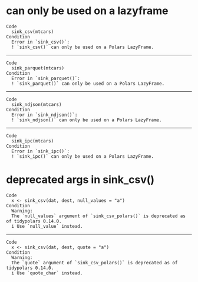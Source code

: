 # can only be used on a lazyframe

    Code
      sink_csv(mtcars)
    Condition
      Error in `sink_csv()`:
      ! `sink_csv()` can only be used on a Polars LazyFrame.

---

    Code
      sink_parquet(mtcars)
    Condition
      Error in `sink_parquet()`:
      ! `sink_parquet()` can only be used on a Polars LazyFrame.

---

    Code
      sink_ndjson(mtcars)
    Condition
      Error in `sink_ndjson()`:
      ! `sink_ndjson()` can only be used on a Polars LazyFrame.

---

    Code
      sink_ipc(mtcars)
    Condition
      Error in `sink_ipc()`:
      ! `sink_ipc()` can only be used on a Polars LazyFrame.

# deprecated args in sink_csv()

    Code
      x <- sink_csv(dat, dest, null_values = "a")
    Condition
      Warning:
      The `null_values` argument of `sink_csv_polars()` is deprecated as of tidypolars 0.14.0.
      i Use `null_value` instead.

---

    Code
      x <- sink_csv(dat, dest, quote = "a")
    Condition
      Warning:
      The `quote` argument of `sink_csv_polars()` is deprecated as of tidypolars 0.14.0.
      i Use `quote_char` instead.

